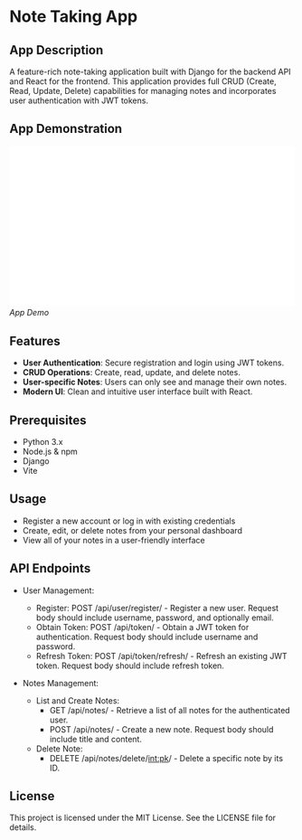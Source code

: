 # Note Taking App

## App Description
A feature-rich note-taking application built with Django for the backend API and React for the frontend. This application provides full CRUD (Create, Read, Update, Delete) capabilities for managing notes and incorporates user authentication with JWT tokens.

## App Demonstration
![App Demo](assets/screenshots/noteTakerAppGIF.gif)
*App Demo*

## Features
 - **User Authentication**: Secure registration and login using JWT tokens.
 - **CRUD Operations**: Create, read, update, and delete notes.
 - **User-specific Notes**: Users can only see and manage their own notes.
 - **Modern UI**: Clean and intuitive user interface built with React. 

## Prerequisites
 - Python 3.x
 - Node.js & npm
 - Django
 - Vite

## Usage
 - Register a new account or log in with existing credentials
 - Create, edit, or delete notes from your personal dashboard
 - View all of your notes in a user-friendly interface

## API Endpoints
 - User Management:
    - Register: POST /api/user/register/ - Register a new user. Request body should include username, password, and optionally email.
    - Obtain Token: POST /api/token/ - Obtain a JWT token for authentication. Request body should include username and password.
    - Refresh Token: POST /api/token/refresh/ - Refresh an existing JWT token. Request body should include refresh token.

 - Notes Management:
     - List and Create Notes:
        - GET /api/notes/ - Retrieve a list of all notes for the authenticated user.
        - POST /api/notes/ - Create a new note. Request body should include title and content.
     - Delete Note:
        - DELETE /api/notes/delete/<int:pk>/ - Delete a specific note by its ID. 

## License
This project is licensed under the MIT License. See the LICENSE file for details.